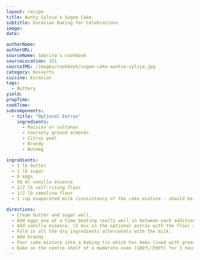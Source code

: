 ```yaml
---
layout: recipe
title: Aunty Sylvia's Sugee Cake
subtitle: Eurasian Baking for Celebrations
image:
date:

authorName:
authorURL:
sourceName: Sabrina's cookbook
sourceLocation: 151
sourceIMG: /images/cookbook/sugee-cake-auntie-sylvia.jpg
category: Desserts
cuisine: Eurasian
tags:
  - Buttery
yield:
prepTime:
cookTime:
subcomponents:
  - title: "Optional Extras"
    ingredients:
      - Raisins or sultanas
      - Coursely ground almonds
      - Citrus peel
      - Brandy
      - Nutmeg

ingredients:
  - 1 lb butter
  - 1 lb sugar
  - 6 eggs
  - 50 ml vanilla essence
  - 1/2 lb self-rising flour
  - 1/2 lb semolina flour
  - 1 cup evaporated milk (consistency of the cake mixture - should be able to drop from spoon when tested)

directions:
  - Cream butter and sugar well.
  - Add eggs one at a time beating really well in between each addition.
  - Add vanilla essence. (I mix in the optional extras with the flour and semolina)
  - Fold in all the dry ingredients alternately with the milk.
  - Add brandy.
  - Pour cake mixture into a baking tin which has been lined with greaseproof paper.
  - Bake on the centre shelf of a moderate oven (180℃/350℉) for 1 hour or so until the centre of the cake is cooked. Test with metal or bamboo skewer.
---
```

